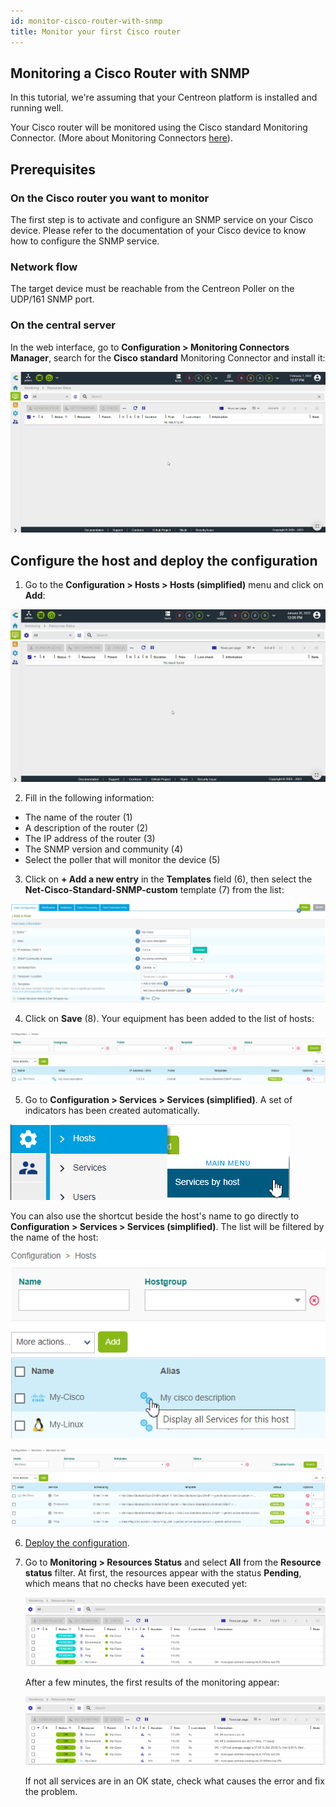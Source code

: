 ```yaml
---
id: monitor-cisco-router-with-snmp
title: Monitor your first Cisco router
---
```


## Monitoring a Cisco Router with SNMP

In this tutorial, we're assuming that your Centreon platform is installed and running well.

Your Cisco router will be monitored using the Cisco standard Monitoring Connector. (More about Monitoring Connectors [here](../monitoring/pluginpacks.md)).

## Prerequisites

### On the Cisco router you want to monitor

The first step is to activate and configure an SNMP service on your Cisco device.
Please refer to the documentation of your Cisco device to know how to configure the SNMP service.

### Network flow

The target device must be reachable from the Centreon Poller on the UDP/161 SNMP port.

### On the central server

In the web interface, go to **Configuration > Monitoring Connectors Manager**, search for the **Cisco standard** Monitoring Connector and install it:

   ![image](../assets/getting-started/quick_start_cisco_0.gif)

## Configure the host and deploy the configuration

1. Go to the **Configuration > Hosts > Hosts (simplified)** menu and click on **Add**:

  ![image](../assets/getting-started/quick_start_cisco_1.gif)

2. Fill in the following information:

  * The name of the router (1)
  * A description of the router (2)
  * The IP address of the router (3)
  * The SNMP version and community (4)
  * Select the poller that will monitor the device (5)

3. Click on **+ Add a new entry** in the **Templates** field (6), then select the **Net-Cisco-Standard-SNMP-custom** template (7) from the list:

  ![image](../assets/getting-started/quick_start_cisco_2.png)

4. Click on **Save** (8). Your equipment has been added to the list of hosts:

  ![image](../assets/getting-started/quick_start_cisco_3.png)

5. Go to **Configuration > Services > Services (simplified)**. A set of indicators has been created automatically.

  ![image](../assets/getting-started/quick_start_cisco_4a.png)

  You can also use the shortcut beside the host's name to go directly to **Configuration > Services > Services (simplified)**. The list will be filtered by the name of the host:

  ![image](../assets/getting-started/quick_start_cisco_4b.png)

  ![image](../assets/getting-started/quick_start_cisco_5.png)

6. [Deploy the configuration](../monitoring/monitoring-servers/deploying-a-configuration.md).

7. Go to **Monitoring > Resources Status** and select **All** from the **Resource status** filter. At first, the resources appear with the status **Pending**, which means that no checks have been executed yet:

   ![image](../assets/getting-started/quick_start_cisco_6.png)

   After a few minutes, the first results of the monitoring appear:

   ![image](../assets/getting-started/quick_start_cisco_7.png)

   If not all services are in an OK state, check what causes the error and fix the problem.